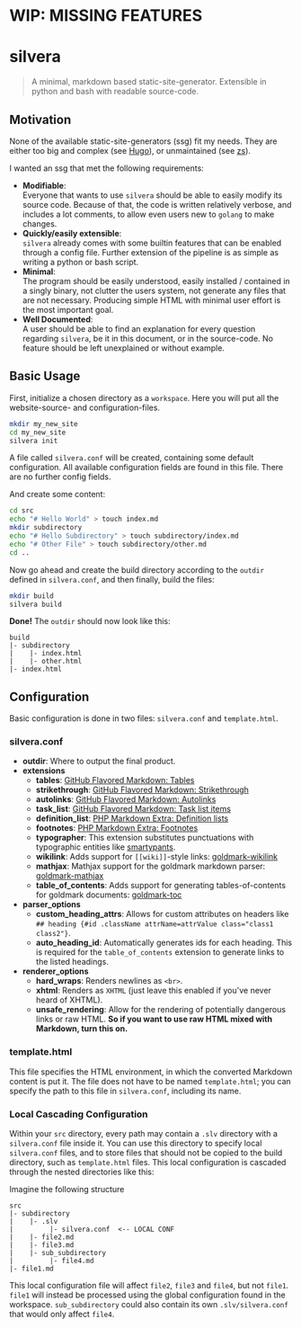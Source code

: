 # WIP: MISSING FEATURES
# silvera
> A minimal, markdown based static-site-generator. Extensible in python and bash with readable source-code.

## Motivation
None of the available static-site-generators (ssg) fit my needs.
They are either too big and complex (see [Hugo](https://gohugo.io/)),
or unmaintained (see [zs](https://github.com/zserge/zs)).

I wanted an ssg that met the following requirements:
- **Modifiable**:\
    Everyone that wants to use `silvera` should be able to easily modify its source code.
    Because of that, the code is written relatively verbose, and includes a lot comments,
    to allow even users new to `golang` to make changes.
- **Quickly/easily extensible**:\
    `silvera` already comes with some builtin features that can be enabled through a config file.
    Further extension of the pipeline is as simple as writing a python or bash script.
- **Minimal**:\
    The program should be easily understood, easily installed / contained in a singly binary, not clutter the users system,
    not generate any files that are not necessary.
    Producing simple HTML with minimal user effort is the most important goal.
- **Well Documented**:\
    A user should be able to find an explanation for every question regarding `silvera`,
    be it in this document, or in the source-code. No feature should be left unexplained or without example.

## Basic Usage
First, initialize a chosen directory as a `workspace`.
Here you will put all the website-source- and configuration-files.

```bash
mkdir my_new_site
cd my_new_site
silvera init
```

A file called `silvera.conf` will be created, containing some default configuration.
All available configuration fields are found in this file.
There are no further config fields.

And create some content:

```bash
cd src
echo "# Hello World" > touch index.md
mkdir subdirectory
echo "# Hello Subdirectory" > touch subdirectory/index.md
echo "# Other File" > touch subdirectory/other.md
cd ..
```

Now go ahead and create the build directory according to the `outdir` defined in `silvera.conf`,
and then finally, build the files:

```bash
mkdir build
silvera build
```

**Done!** The `outdir` should now look like this:

```
build
|- subdirectory
|    |- index.html
|    |- other.html 
|- index.html
```

## Configuration
Basic configuration is done in two files: `silvera.conf` and `template.html`.

### silvera.conf
- **outdir**: Where to output the final product.
- **extensions**
  - **tables**: [GitHub Flavored Markdown: Tables](https://github.github.com/gfm/#tables-extension-)
  - **strikethrough**: [GitHub Flavored Markdown: Strikethrough](https://github.github.com/gfm/#strikethrough-extension-)
  - **autolinks**: [GitHub Flavored Markdown: Autolinks](https://github.github.com/gfm/#autolinks-extension-)
  - **task_list**: [GitHub Flavored Markdown: Task list items](https://github.github.com/gfm/#task-list-items-extension-)
  - **definition_list**: [PHP Markdown Extra: Definition lists](https://michelf.ca/projects/php-markdown/extra/#def-list)
  - **footnotes**: [PHP Markdown Extra: Footnotes](https://michelf.ca/projects/php-markdown/extra/#footnotes)
  - **typographer**: This extension substitutes punctuations with typographic entities like [smartypants](https://daringfireball.net/projects/smartypants/).
  - **wikilink**: Adds support for `[[wiki]]`-style links: [goldmark-wikilink](https://github.com/abhinav/goldmark-wikilink)
  - **mathjax**: Mathjax support for the goldmark markdown parser: [goldmark-mathjax](https://github.com/litao91/goldmark-mathjax)
  - **table_of_contents**: Adds support for generating tables-of-contents for goldmark documents: [goldmark-toc](https://github.com/abhinav/goldmark-toc)
- **parser_options**
  - **custom_heading_attrs**: Allows for custom attributes on headers like `## heading {#id .className attrName=attrValue class="class1 class2"}`.
  - **auto_heading_id**: Automatically generates ids for each heading. This is required for the `table_of_contents` extension to generate links to the listed headings.
- **renderer_options**
  - **hard_wraps**: Renders newlines as `<br>`.
  - **xhtml**: Renders as `XHTML` (just leave this enabled if you've never heard of XHTML).
  - **unsafe_rendering**: Allow for the rendering of potentially dangerous links or raw HTML. **So if you want to use raw HTML mixed with Markdown, turn this on.**

### template.html
This file specifies the HTML environment, in which the converted Markdown content is put it.
The file does not have to be named `template.html`; you can specify the path to this file in `silvera.conf`, including its name.

### Local Cascading Configuration
Within your `src` directory, every path may contain a `.slv` directory with a `silvera.conf` file inside it.
You can use this directory to specify local `silvera.conf` files,
and to store files that should not be copied to the build directory, such as `template.html` files.
This local configuration is cascaded through the nested directories like this:

Imagine the following structure
```
src
|- subdirectory
|    |- .slv
|         |- silvera.conf  <-- LOCAL CONF
|    |- file2.md
|    |- file3.md 
|    |- sub_subdirectory
|         |- file4.md
|- file1.md
```

This local configuration file will affect `file2`, `file3` and `file4`, but not `file1`.
`file1` will instead be processed using the global configuration found in the workspace.
`sub_subdirectory` could also contain its own `.slv/silvera.conf` that would only affect `file4`.
